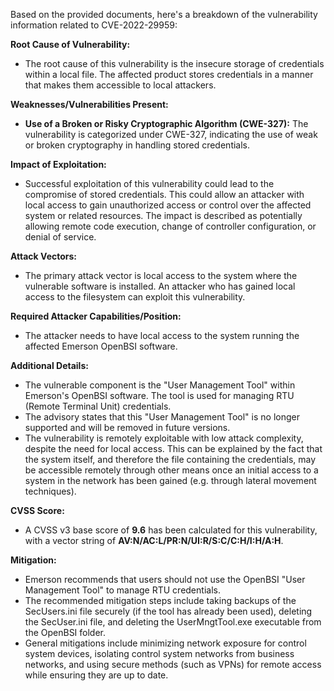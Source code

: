 Based on the provided documents, here's a breakdown of the vulnerability information related to CVE-2022-29959:

**Root Cause of Vulnerability:**
- The root cause of this vulnerability is the insecure storage of credentials within a local file. The affected product stores credentials in a manner that makes them accessible to local attackers.

**Weaknesses/Vulnerabilities Present:**
- **Use of a Broken or Risky Cryptographic Algorithm (CWE-327):** The vulnerability is categorized under CWE-327, indicating the use of weak or broken cryptography in handling stored credentials.

**Impact of Exploitation:**
- Successful exploitation of this vulnerability could lead to the compromise of stored credentials. This could allow an attacker with local access to gain unauthorized access or control over the affected system or related resources. The impact is described as potentially allowing remote code execution, change of controller configuration, or denial of service.

**Attack Vectors:**
- The primary attack vector is local access to the system where the vulnerable software is installed. An attacker who has gained local access to the filesystem can exploit this vulnerability.

**Required Attacker Capabilities/Position:**
- The attacker needs to have local access to the system running the affected Emerson OpenBSI software.

**Additional Details:**
- The vulnerable component is the "User Management Tool" within Emerson's OpenBSI software. The tool is used for managing RTU (Remote Terminal Unit) credentials.
- The advisory states that this "User Management Tool" is no longer supported and will be removed in future versions.
- The vulnerability is remotely exploitable with low attack complexity, despite the need for local access. This can be explained by the fact that the system itself, and therefore the file containing the credentials, may be accessible remotely through other means once an initial access to a system in the network has been gained (e.g. through lateral movement techniques).

**CVSS Score:**
- A CVSS v3 base score of **9.6** has been calculated for this vulnerability, with a vector string of **AV:N/AC:L/PR:N/UI:R/S:C/C:H/I:H/A:H**.

**Mitigation:**
- Emerson recommends that users should not use the OpenBSI "User Management Tool" to manage RTU credentials.
- The recommended mitigation steps include taking backups of the SecUsers.ini file securely (if the tool has already been used), deleting the SecUser.ini file, and deleting the UserMngtTool.exe executable from the OpenBSI folder.
- General mitigations include minimizing network exposure for control system devices, isolating control system networks from business networks, and using secure methods (such as VPNs) for remote access while ensuring they are up to date.